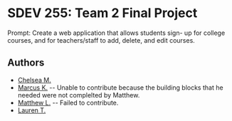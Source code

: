  # SDEV 255: Team 2 Final Project

Prompt: Create a web application that allows students sign- up for college courses, and for teachers/staff to add, delete, and edit courses.


## Authors

- [Chelsea M.](https://github.com/cdmitchener)
- [Marcus K.](https://github.com/DotDotDottt) -- Unable to contribute because the building blocks that he needed were not complelted by Matthew.
- [Matthew L.](https://github.com/MStudent1) -- Failed to contribute.
- [Lauren T.](https://github.com/cdmitchener)
